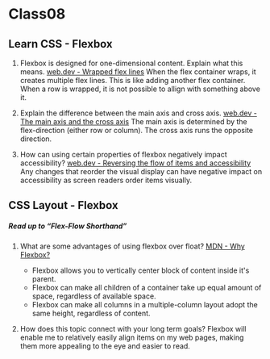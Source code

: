 # Class08

## Learn CSS - Flexbox

1. Flexbox is designed for one-dimensional content. Explain what this means.
    [web.dev - Wrapped flex lines](https://web.dev/learn/css/flexbox/)
    When the flex container wraps, it creates multiple flex lines. This is like adding another flex container. When a row is wrapped, it is not possible to allign with something above it.

2. Explain the difference between the main axis and cross axis.
    [web.dev - The main axis and the cross axis](https://web.dev/learn/css/flexbox/#the-main-axis-and-the-cross-axis)
    The main axis is determined by the flex-direction (either row or column).
    The cross axis runs the opposite direction.

3. How can using certain properties of flexbox negatively impact accessibility?
    [web.dev - Reversing the flow of items and accessibility](https://web.dev/learn/css/flexbox/#reversing-the-flow-of-items-and-accessibility)
    Any changes that reorder the visual display can have negative impact on accessibility as screen readers order items visually.


## CSS Layout - Flexbox

##### Read up to “Flex-Flow Shorthand”

1. What are some advantages of using flexbox over float?
    [MDN - Why Flexbox?](https://developer.mozilla.org/en-US/docs/Learn/CSS/CSS_layout/Flexbox#why_flexbox)
    - Flexbox allows you to vertically center block of content inside it's parent.
    - Flexbox can make all children of a container take up equal amount of space, regardless of available space.
    - Flexbox can make all columns in a multiple-column layout adopt the same height, regardless of content.

2. How does this topic connect with your long term goals?
    Flexbox will enable me to relatively easily align items on my web pages, making them more appealing to the eye and easier to read.